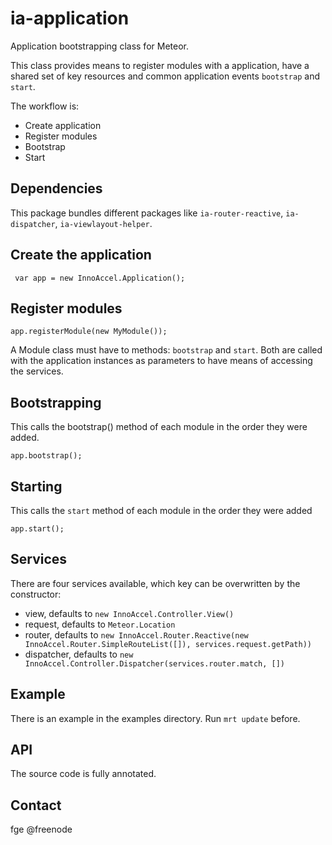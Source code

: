 ia-application
==============
Application bootstrapping class for Meteor.

This class provides means to register modules with a application, have a shared set of key resources and common application events `bootstrap` and `start`.

The workflow is:
- Create application
- Register modules
- Bootstrap
- Start

## Dependencies
This package bundles different packages like `ia-router-reactive`, `ia-dispatcher`, `ia-viewlayout-helper`.

## Create the application
```
 var app = new InnoAccel.Application();
 ```

## Register modules
```
app.registerModule(new MyModule());
```
A Module class must have to methods: `bootstrap` and `start`. Both are called with the application instances as parameters to have means of accessing the services.

## Bootstrapping
This calls the bootstrap() method of each module in the order they were added.
```
app.bootstrap();
```

## Starting
This calls the `start` method of each module in the order they were added
```
app.start();
```

## Services
There are four services available, which key can be overwritten by the constructor:
- view, defaults to `new InnoAccel.Controller.View()`
- request, defaults to `Meteor.Location`
- router, defaults to `new InnoAccel.Router.Reactive(new InnoAccel.Router.SimpleRouteList([]), services.request.getPath))`
- dispatcher, defaults to `new InnoAccel.Controller.Dispatcher(services.router.match, [])`

## Example
There is an example in the examples directory. Run `mrt update` before.

## API
The source code is fully annotated.

## Contact
fge @freenode
